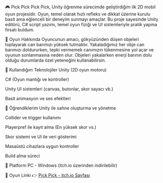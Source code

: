 🎮 Pick Pick
Pick Pick, Unity öğrenme sürecimde geliştirdiğim ilk 2D mobil oyun projesidir. Oyun, temel olarak hızlı refleks ve dikkat üzerine kurulu basit ama eğlenceli bir deneyim sunmayı amaçlar. Bu proje sayesinde Unity editörü, C# script yazımı, temel oyun fiziği ve UI sistemleriyle pratik yapma fırsatı buldum.

📌 Oyun Hakkında
Oyuncunun amacı, gökyüzünden düşen objeleri toplayarak can barımızı yüksek tutmaktır. Yakaladığımız her obje can barımızı doldururken, tepki vermemek canımızın tükenmesine yol açar ve oyunun sonlanmasına neden olur. Objeleri yakalarken enerji barının dolu olduğu durumlarda özel yeteneğini kullanabilirsin.

🚀 Kullandığım Teknolojiler
Unity (2D oyun motoru)

C# (Oyun mantığı ve kontroller)

Unity UI sistemleri (canvas, butonlar, skor sayacı vb.)

Basit animasyon ve ses efektleri

🧠 Öğrendiklerim
Unity ile sahne oluşturma ve yönetme

Collider ve trigger kullanımı

Playerpref ile kayıt alma (En yüksek skor vs.)

Skor sistemi ve UI ile veri gösterimi

Masaüstü cihazlara uygun kontroller

Build alma süreci

📱 Platform
PC - Windows (itch.io üzerinden indirilebilir)

🔗 Oyun Linki
👉 [Pick Pick - itch.io Sayfası](https://abrans-game.itch.io/pick-pick)
